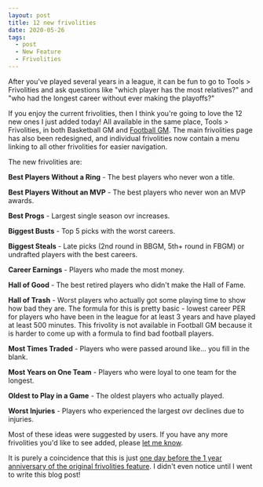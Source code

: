 ```yaml
---
layout: post
title: 12 new frivolities
date: 2020-05-26
tags:
  - post
  - New Feature
  - Frivolities
---
```


After you've played several years in a league, it can be fun to go to Tools > Frivolities and ask questions like "which player has the most relatives?" and "who had the longest career without ever making the playoffs?"

If you enjoy the current frivolities, then I think you're going to love the 12 new ones I just added today! All available in the same place, Tools > Frivolities, in both Basketball GM and [Football GM](/football/). The main frivolities page has also been redesigned, and individual frivolities now contain a menu linking to all other frivolities for easier navigation.

The new frivolities are:

<!--more-->

**Best Players Without a Ring** - The best players who never won a title.

**Best Players Without an MVP** - The best players who never won an MVP awards.

**Best Progs** - Largest single season ovr increases.

**Biggest Busts** - Top 5 picks with the worst careers.

**Biggest Steals** - Late picks (2nd round in BBGM, 5th+ round in FBGM) or undrafted players with the best careers.

**Career Earnings** - Players who made the most money.

**Hall of Good** - The best retired players who didn't make the Hall of Fame.

**Hall of Trash** - Worst players who actually got some playing time to show how bad they are. The formula for this is pretty basic - lowest career PER for players who have been in the league for at least 3 years and have played at least 500 minutes. This frivolity is not available in Football GM because it is harder to come up with a formula to find bad football players.

**Most Times Traded** - Players who were passed around like... you fill in the blank.

**Most Years on One Team** - Players who were loyal to one team for the longest.

**Oldest to Play in a Game** - The oldest players who actually played.

**Worst Injuries** - Players who experienced the largest ovr declines due to injuries.

Most of these ideas were suggested by users. If you have any more frivolities you'd like to see added, please [let me know](/contact/).

It is purely a coincidence that this is just [one day before the 1 year anniversary of the original frivolities feature](/blog/2019/05/frivolities/). I didn't even notice until I went to write this blog post!
